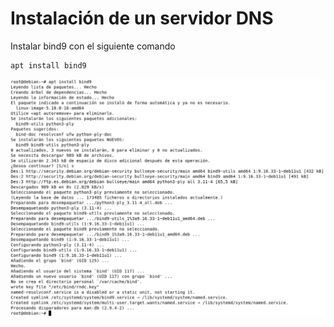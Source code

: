 # Instalación de un servidor DNS
Instalar bind9 con el siguiente comando

```
apt install bind9
```

![instalacion de bind9](/capturas/instalacionBind9.png)
